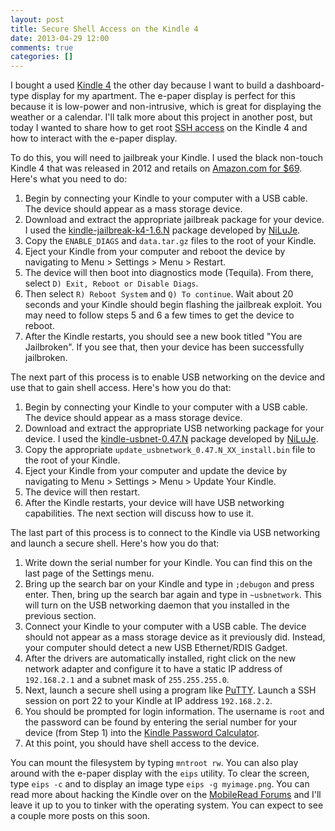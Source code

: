 ```yaml
---
layout: post
title: Secure Shell Access on the Kindle 4
date: 2013-04-29 12:00
comments: true
categories: []
---
```


<p>I bought a used <a href="http://en.wikipedia.org/wiki/Amazon_Kindle">Kindle 4</a> the other day because I want to build a dashboard-type display for my apartment. The e-paper display is perfect for this because it is low-power and non-intrusive, which is great for displaying the weather or a calendar. I'll talk more about this project in another post, but today I wanted to share how to get root <a href="http://en.wikipedia.org/wiki/Secure_Shell">SSH access</a> on the Kindle 4 and how to interact with the e-paper display.</p>

<p>To do this, you will need to jailbreak your Kindle. I used the black non-touch Kindle 4 that was released in 2012 and retails on <a href="http://www.amazon.com/dp/B007HCCNJU">Amazon.com for $69</a>. Here's what you need to do:</p>

<ol>
<li>Begin by connecting your Kindle to your computer with a USB cable. The device should appear as a mass storage device.</li>
<li>Download and extract the appropriate jailbreak package for your device. I used the <a href="http://www.mobileread.com/forums/showthread.php?t=191158">kindle-jailbreak-k4-1.6.N</a> package developed by <a href="http://www.mobileread.com/forums/member.php?u=69624">NiLuJe</a>.</li>
<li>Copy the <code>ENABLE_DIAGS</code> and <code>data.tar.gz</code> files to the root of your Kindle.</li>
<li>Eject your Kindle from your computer and reboot the device by navigating to Menu > Settings > Menu > Restart.</li>
<li>The device will then boot into diagnostics mode (Tequila). From there, select <code>D) Exit, Reboot or Disable Diags</code>.</li>
<li>Then select <code>R) Reboot System</code> and <code>Q) To continue</code>. Wait about 20 seconds and your Kindle should begin flashing the jailbreak exploit. You may need to follow steps 5 and 6 a few times to get the device to reboot.</li>
<li>After the Kindle restarts, you should see a new book titled "You are Jailbroken". If you see that, then your device has been successfully jailbroken.</li>
</ol>

<p>The next part of this process is to enable USB networking on the device and use that to gain shell access. Here's how you do that:</p>

<ol>
<li>Begin by connecting your Kindle to your computer with a USB cable. The device should appear as a mass storage device.</li>
<li>Download and extract the appropriate USB networking package for your device. I used the <a href="http://www.mobileread.com/forums/showthread.php?t=88004">kindle-usbnet-0.47.N</a> package developed by <a href="http://www.mobileread.com/forums/member.php?u=69624">NiLuJe</a>.</li>
<li>Copy the appropriate <code>update_usbnetwork_0.47.N_XX_install.bin</code> file to the root of your Kindle.</li>
<li>Eject your Kindle from your computer and update the device by navigating to Menu > Settings > Menu > Update Your Kindle.</li>
<li>The device will then restart.</li>
<li>After the Kindle restarts, your device will have USB networking capabilities. The next section will discuss how to use it.</li>
</ol>

<p>The last part of this process is to connect to the Kindle via USB networking and launch a secure shell. Here's how you do that:</p>

<ol>
<li>Write down the serial number for your Kindle. You can find this on the last page of the Settings menu.</li>
<li>Bring up the search bar on your Kindle and type in <code>;debugon</code> and press enter. Then, bring up the search bar again and type in <code>~usbnetwork</code>. This will turn on the USB networking daemon that you installed in the previous section.</li>
<li>Connect your Kindle to your computer with a USB cable. The device should not appear as a mass storage device as it previously did. Instead, your computer should detect a new USB Ethernet/RDIS Gadget. </li>
<li>After the drivers are automatically installed, right click on the new network adapter and configure it to have a static IP address of <code>192.168.2.1</code> and a subnet mask of <code>255.255.255.0</code>.</li>
<li>Next, launch a secure shell using a program like <a href="http://www.chiark.greenend.org.uk/~sgtatham/putty/">PuTTY</a>. Launch a SSH session on port 22 to your Kindle at IP address <code>192.168.2.2</code>.</li>
<li>You should be prompted for login information. The username is <code>root</code> and the password can be found by entering the serial number for your device (from Step 1) into the <a href="http://members.ping.de/~sven/kindle.html">Kindle Password Calculator</a>.</li>
<li>At this point, you should have shell access to the device.</li>
</ol>

<p>You can mount the filesystem by typing <code>mntroot rw</code>. You can also play around with the e-paper display with the <code>eips</code> utility. To clear the screen, type <code>eips -c</code> and to display an image type <code>eips -g myimage.png</code>. You can read more about hacking the Kindle over on the <a href="http://www.mobileread.com/forums/showthread.php?t=88004">MobileRead Forums</a> and I'll leave it up to you to tinker with the operating system. You can expect to see a couple more posts on this soon.</p>
